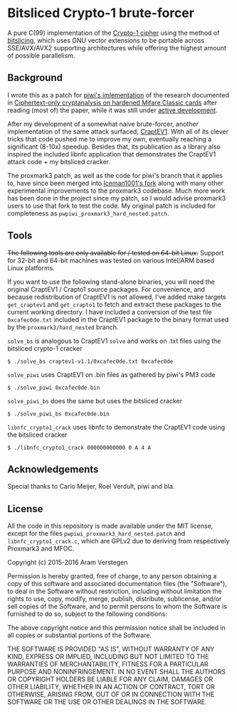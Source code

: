 Bitsliced Crypto-1 brute-forcer
===============================

A pure C(99) implementation of the [Crypto-1 cipher](https://en.wikipedia.org/wiki/Crypto-1) using the method of [bitslicing](https://en.wikipedia.org/wiki/Bit_slicing), which uses GNU vector extensions to be portable across SSE/AVX/AVX2 supporting architectures while offering the highest amount of possible parallelism.


Background
----------

I wrote this as a patch for [piwi's imlementation](https://github.com/pwpiwi/proxmark3/tree/hard_nested/) of the research documented in [Ciphertext-only cryptanalysis on hardened Mifare Classic cards](http://www.cs.ru.nl/~rverdult/Ciphertext-only_Cryptanalysis_on_Hardened_Mifare_Classic_Cards-CCS_2015.pdf) after reading (most of) the paper, while it was still under [active development](http://www.proxmark.org/forum/viewtopic.php?id=2120).

After my development of a somewhat naive brute-forcer, another implementation of the same attack surfaced, [CraptEV1](http://crapto1.netgarage.org/).
With all of its clever tricks that code pushed me to improve my own, eventually reaching a significant (8-10x) speedup.
Besides that, its publication as a library also inspired the included libnfc application that demonstrates the CraptEV1 attack code + my bitsliced cracker.

The proxmark3 patch, as well as the code for piwi's branch that it applies to, have since been merged into [Iceman1001's fork](https://github.com/iceman1001/proxmark3/) along with many other experimental improvements to the proxmark3 codebase.
Much more work has been done in the project since my patch, so I would advise proxmark3 users to use that fork to test the code.
My original patch is included for completeness as `pwpiwi_proxmark3_hard_nested.patch`.

Tools
-----

~~The following tools are only available for / tested on 64-bit Linux.~~
Support for 32-bit and 64-bit machines was tested on various Intel/ARM based Linux platforms.

If you want to use the following stand-alone binaries, you will need the original CraptEV1 / Crapto1 source packages.
For convenience, and because redistribution of CraptEV1 is not allowed, I've added make targets `get_craptev1` and `get_crapto1` to fetch and extract these packages to the current working directory.
I have included a conversion of the test file `0xcafec0de.txt` included in the CraptEV1 package to the binary format used by the `proxmark3/hard_nested` branch.

`solve_bs` is analogous to CraptEV1 `solve` and works on .txt files using the bitsliced crypto-1 cracker

    $ ./solve_bs craptev1-v1.1/0xcafec0de.txt 0xcafec0de

`solve_piwi` uses CraptEV1 on .bin files as gathered by piwi's PM3 code

    $ ./solve_piwi 0xcafec0de.bin

`solve_piwi_bs` does the same but uses the bitsliced cracker

    $ ./solve_piwi_bs 0xcafec0de.bin

`libnfc_crypto1_crack` uses libnfc to demonstrate the CraptEV1 code using the bitsliced cracker

    $ ./libnfc_crypto1_crack 000000000000 0 A 4 A


Acknowledgements
----------------

Special thanks to Carlo Meijer, Roel Verdult, piwi and bla.


License
-------

All the code in this repository is made available under the MIT license, except for the files `pwpiwi_proxmark3_hard_nested.patch` and `libnfc_crypto1_crack.c`, which are GPLv2 due to deriving from respectively Proxmark3 and MFOC.

Copyright (c) 2015-2016 Aram Verstegen

Permission is hereby granted, free of charge, to any person obtaining a copy
of this software and associated documentation files (the "Software"), to deal
in the Software without restriction, including without limitation the rights
to use, copy, modify, merge, publish, distribute, sublicense, and/or sell
copies of the Software, and to permit persons to whom the Software is
furnished to do so, subject to the following conditions:

The above copyright notice and this permission notice shall be included in
all copies or substantial portions of the Software.

THE SOFTWARE IS PROVIDED "AS IS", WITHOUT WARRANTY OF ANY KIND, EXPRESS OR
IMPLIED, INCLUDING BUT NOT LIMITED TO THE WARRANTIES OF MERCHANTABILITY,
FITNESS FOR A PARTICULAR PURPOSE AND NONINFRINGEMENT. IN NO EVENT SHALL THE
AUTHORS OR COPYRIGHT HOLDERS BE LIABLE FOR ANY CLAIM, DAMAGES OR OTHER
LIABILITY, WHETHER IN AN ACTION OF CONTRACT, TORT OR OTHERWISE, ARISING FROM,
OUT OF OR IN CONNECTION WITH THE SOFTWARE OR THE USE OR OTHER DEALINGS IN
THE SOFTWARE.

